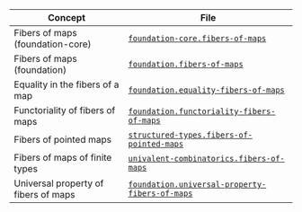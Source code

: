| Concept                              | File                                                                                              |
| ------------------------------------ | ------------------------------------------------------------------------------------------------- |
| Fibers of maps (foundation-core)     | [`foundation-core.fibers-of-maps`](foundation-core.fibers-of-maps.md)                             |
| Fibers of maps (foundation)          | [`foundation.fibers-of-maps`](foundation.fibers-of-maps.md)                                       |
| Equality in the fibers of a map      | [`foundation.equality-fibers-of-maps`](foundation.equality-fibers-of-maps.md)                     |
| Functoriality of fibers of maps      | [`foundation.functoriality-fibers-of-maps`](foundation.functoriality-fibers-of-maps.md)           |
| Fibers of pointed maps               | [`structured-types.fibers-of-pointed-maps`](structured-types.fibers-of-pointed-maps.md)           |
| Fibers of maps of finite types       | [`univalent-combinatorics.fibers-of-maps`](univalent-combinatorics.fibers-of-maps.md)             |
| Universal property of fibers of maps | [`foundation.universal-property-fibers-of-maps`](foundation.universal-property-fibers-of-maps.md) |
